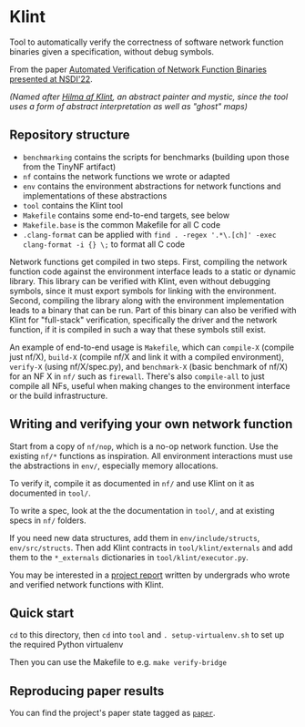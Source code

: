 # Klint

Tool to automatically verify the correctness of software network function binaries given a specification, without debug symbols.

From the paper [Automated Verification of Network Function Binaries](https://infoscience.epfl.ch/record/294788) [presented at NSDI'22](https://www.usenix.org/conference/nsdi22/presentation/pirelli).

_(Named after [Hilma af Klint](https://en.wikipedia.org/wiki/Hilma_af_Klint), an abstract painter and mystic, since the tool uses a form of abstract interpretation as well as "ghost" maps)_

## Repository structure

- `benchmarking` contains the scripts for benchmarks (building upon those from the TinyNF artifact) 
- `nf` contains the network functions we wrote or adapted
- `env` contains the environment abstractions for network functions and implementations of these abstractions
- `tool` contains the Klint tool
- `Makefile` contains some end-to-end targets, see below
- `Makefile.base` is the common Makefile for all C code
- `.clang-format` can be applied with `find . -regex '.*\.[ch]' -exec clang-format -i {} \;` to format all C code

Network functions get compiled in two steps.
First, compiling the network function code against the environment interface leads to a static or dynamic library.
This library can be verified with Klint, even without debugging symbols, since it must export symbols for linking with the environment.
Second, compiling the library along with the environment implementation leads to a binary that can be run.
Part of this binary can also be verified with Klint for "full-stack" verification, specifically the driver and the network function, if it is compiled in such a way that these symbols still exist.

An example of end-to-end usage is `Makefile`, which can `compile-X` (compile just nf/X), `build-X` (compile nf/X and link it with a compiled environment),
`verify-X` (using nf/X/spec.py), and `benchmark-X` (basic benchmark of nf/X) for an NF X in `nf/` such as `firewall`.
There's also `compile-all` to just compile all NFs, useful when making changes to the environment interface or the build infrastructure.


## Writing and verifying your own network function

Start from a copy of `nf/nop`, which is a no-op network function.
Use the existing `nf/*` functions as inspiration.
All environment interactions must use the abstractions in `env/`, especially memory allocations.

To verify it, compile it as documented in `nf/` and use Klint on it as documented in `tool/`.

To write a spec, look at the the documentation in `tool/`, and at existing specs in `nf/` folders.

If you need new data structures, add them in `env/include/structs`, `env/src/structs`.
Then add Klint contracts in `tool/klint/externals` and add them to the `*_externals` dictionaries in `tool/klint/executor.py`.

You may be interested in a [project report](docs/report-elvric-patrice.pdf) written by undergrads who wrote and verified network functions with Klint.


## Quick start

`cd` to this directory, then `cd` into `tool` and `. setup-virtualenv.sh` to set up the required Python virtualenv

Then you can use the Makefile to e.g. `make verify-bridge`


## Reproducing paper results

You can find the project's paper state tagged as [`paper`](../../tree/paper).
